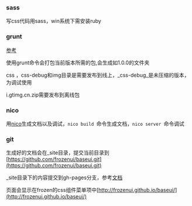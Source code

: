 ### sass

写css代码用sass，win系统下需安装ruby

### grunt

[参考](https://github.com/QQVIPTeam/team/issues/5)

使用grunt命令会打包当前版本所需的包,会生成如1.0.0的文件夹

css ，css-debug和img目录是需要发布到线上，_css-debug_是未压缩的版本，为调试使用

i.gtimg.cn.zip需要发布到离线包
### nico 
用[nico](lab.lepture.com/nico/zh/)生成文档以及调试，`nico build `命令生成文档，`nico server `命令调试
### git
生成好的文档会在_site目录，提交当前目录到[https://github.com/frozenui/baseui.git](https://github.com/frozenui/baseui.git)

_site目录下的内容提交到gh-pages分支，参考[文档](https://help.github.com/articles/user-organization-and-project-pages)

页面会显示在frozen的css组件菜单项中[http://frozenui.github.io/baseui/](http://frozenui.github.io/baseui/)
